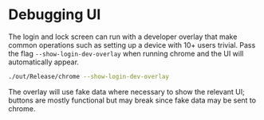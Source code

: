 # Debugging UI

The login and lock screen can run with a developer overlay that make common
operations such as setting up a device with 10+ users trivial. Pass the flag
`--show-login-dev-overlay` when running chrome and the UI will automatically
appear.

```sh
./out/Release/chrome --show-login-dev-overlay
```

The overlay will use fake data where necessary to show the relevant UI; buttons
are mostly functional but may break since fake data may be sent to chrome.